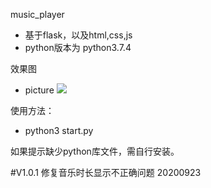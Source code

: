 music_player
- 基于flask，以及html,css,js
- python版本为 python3.7.4

效果图
- picture
![](https://img2020.cnblogs.com/blog/1011634/202004/1011634-20200423120334395-1721738055.jpg)

使用方法：
- python3 start.py

如果提示缺少python库文件，需自行安装。


#V1.0.1
修复音乐时长显示不正确问题
20200923


